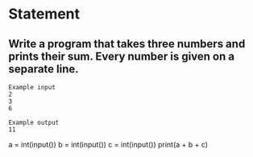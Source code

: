# Statement
## Write a program that takes three numbers and prints their sum. Every number is given on a separate line.

```
Example input
2
3
6

Example output
11
```
a = int(input())
b = int(input())
c = int(input())
print(a + b + c)

